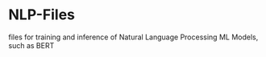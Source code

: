 # NLP-Files
files for training and inference of Natural Language Processing ML Models, such as BERT
